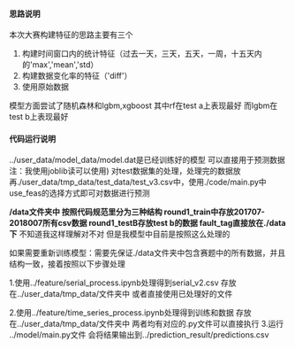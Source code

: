#### 思路说明
本次大赛构建特征的思路主要有三个
1. 构建时间窗口内的统计特征（过去一天，三天，五天，一周，十五天内的'max','mean','std）
2. 构建数据变化率的特征（'diff'）
3. 使用原始数据

模型方面尝试了随机森林和lgbm,xgboost 其中rf在test a上表现最好 而lgbm在test b上表现最好

#### 代码运行说明 
../user_data/model_data/model.dat是已经训练好的模型 可以直接用于预测数据注：我使用joblib读可以使用)
对test数据集的处理，处理完的数据放再./user_data/tmp_data/test_data/test_v3.csv中，使用./code/main.py中use_feas的选择方式即可对数据进行预测

**/data文件夹中 按照代码规范里分为三种结构 round1_train中存放201707-2018007所有csv数据 round1_testB存放test b的数据 fault_tag直接放在./data下**
不知道我这样理解对不对 但是我模型中目前是按照这么处理的 

如果需要重新训练模型：需要先保证./data文件夹中包含赛题中的所有数据，并且结构一致，接着按照以下步骤处理

1.使用../feature/serial_process.ipynb处理得到serial_v2.csv 存放在../user_data/tmp_data/文件夹中 或者直接使用已处理好的文件

2.使用../feature/time_series_process.ipynb处理得到训练和数据 存放在../user_data/tmp_data/文件夹中 
两者均有对应的.py文件可以直接执行
3.运行 ../model/main.py文件 会将结果输出到../prediction_result/predictions.csv